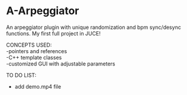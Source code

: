 # A-Arpeggiator
 An arpeggiator plugin with unique randomization and bpm sync/desync functions. My first full project in JUCE!
 
 CONCEPTS USED:                                                 
 -pointers and references                     
 -C++ template classes                              
 -customized GUI with adjustable parameters                                  
 
 TO DO LIST:
- add demo.mp4 file

